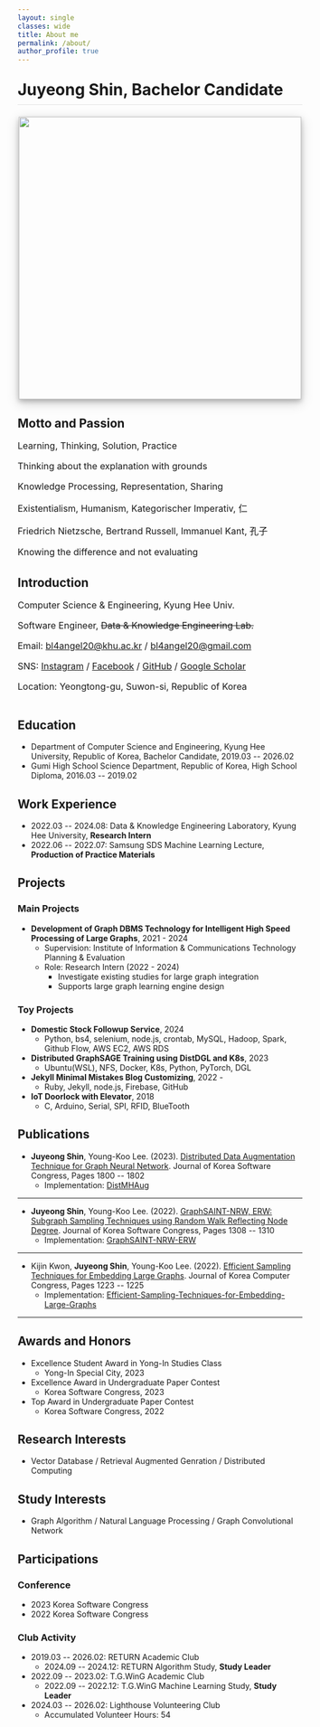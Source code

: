 ```yaml
---
layout: single
classes: wide
title: About me
permalink: /about/
author_profile: true
---
```


<html>
    <head>
        <style>
            .intro {
                display: flex;
                flex-direction: column;
            }
            .image-intro {
                margin: 0 auto 20px auto;
                text-align: center;
            }
            .text-intro {
                width: 100%;
            }
            h1.large_ {
                display: block;
            }
            h1.small_ {
                display: none;
            }
            img.large {
                display: none;
                width: 500px;
            }
            img.small {
                box-shadow: 0 4px 8px 0 rgba(0, 0, 0, 0.2), 0 6px 20px 0 rgba(0, 0, 0, 0.19);
                display: block;
                width: 500px;
            }
            .page__content p {
                margin-top: 0.1em;
                margin-bottom: 0.2em;
            }
            p {
                font-size: 16px;
            }
            @media (max-width: 767px) {
                h1.large_ {
                    display: none;
                }
                h1.small_ {
                    display: block;
                }
            }
            @media (min-width: 1125px) {
                .intro {
                    flex-direction: row;
                }
                .image-intro {
                    width: 433px;
                    margin-left: 20px;
                    margin-right: 20px;
                    margin-bottom: 0px;
                }
                .text-intro {
                    width: calc(100% - 370px);
                }
                h1.large_ {
                    display: block;
                }
                h1.small_ {
                    display: none;
                }
                img.large {
                    box-shadow: 0 4px 8px 0 rgba(0, 0, 0, 0.2), 0 6px 20px 0 rgba(0, 0, 0, 0.19);
                    display: block;
                    width: 450px;
                }
                img.small {
                    display: none;
                    width: 450px;
                }
                .page__content p {
                    margin-top: 0.2em;
                    margin-bottom: 0.4em;
                }
                p {
                    font-size: 20px;
                }
            }
        </style>
    </head>
    <body>
        <div style="margin-bottom: 1.5em; border-bottom: 1px solid rgba(0, 0, 0, 0.1)">
            <h1 class = "small_" style="margin-top: 1em; margin-bottom: 0.3em">Juyeong Shin,<br>Bachelor Candidate</h1>
            <h1 class = "large_" style="margin-top: 1em; margin-bottom: 0.3em">Juyeong Shin, Bachelor Candidate</h1>
        </div>
        <div class="intro">
            <div class="image-intro">
                <a href="../assets/images/hidden_image.jpg">
                    <img class="large" src="../assets/images/profile_image.jpg">
                    <img class="small" src="../assets/images/profile_image_small.jpg">
                </a>
            </div>
            <div class="text-intro">
                <h2 style="margin-top: 0.5em">Motto and Passion</h2>
                <p>Learning, Thinking, Solution, Practice</p>
                <p>Thinking about the explanation with grounds</p>
                <p>Knowledge Processing, Representation, Sharing</p>
                <p>Existentialism, Humanism, Kategorischer Imperativ, 仁</p>
                <p>Friedrich Nietzsche, Bertrand Russell, Immanuel Kant, 孔子</p>
                <p>Knowing the difference and not evaluating</p>
                <h2 style="margin-top: 1.5em">Introduction</h2>
                <p>Computer Science &amp; Engineering, Kyung Hee Univ.</p>
                <p>Software Engineer, <s>Data &amp; Knowledge Engineering Lab.</s></p>
                <p>Email: <a href="mailto:bl4angel20@khu.ac.kr">bl4angel20@khu.ac.kr</a> / <a href="mailto:bl4angel20@gmail.com">bl4angel20@gmail.com</a></p>
                <p>SNS: <a href="https://instagram.com/meong_ju0o0">Instagram</a> / <a href="https://facebook.com/meongju0o0">Facebook</a> / <a href="https://github.com/meongju0o0">GitHub</a> / <a href="https://scholar.google.com/citations?user=ND0oIHUAAAAJ&hl=ko">Google Scholar</a></p>
                <p>Location: Yeongtong-gu, Suwon-si, Republic of Korea</p>
            </div>
        </div>
    </body>
</html>

## Education
* Department of Computer Science and Engineering, Kyung Hee University, Republic of Korea, Bachelor Candidate, 2019.03 -- 2026.02
* Gumi High School Science Department, Republic of Korea, High School Diploma, 2016.03 -- 2019.02

## Work Experience
* 2022.03 -- 2024.08: Data & Knowledge Engineering Laboratory, Kyung Hee University, **Research Intern**
* 2022.06 -- 2022.07: Samsung SDS Machine Learning Lecture, **Production of Practice Materials**

## Projects
### Main Projects
- **Development of Graph DBMS Technology for Intelligent High Speed Processing of Large Graphs**, 2021 - 2024
    - Supervision: Institute of Information & Communications Technology Planning & Evaluation
    - Role: Research Intern (2022 - 2024)
        - Investigate existing studies for large graph integration
        - Supports large graph learning engine design

### Toy Projects
- **Domestic Stock Followup Service**, 2024
    - Python, bs4, selenium, node.js, crontab, MySQL, Hadoop, Spark, Github Flow, AWS EC2, AWS RDS
- **Distributed GraphSAGE Training using DistDGL and K8s**, 2023
    - Ubuntu(WSL), NFS, Docker, K8s, Python, PyTorch, DGL
- **Jekyll Minimal Mistakes Blog Customizing**, 2022 -
    - Ruby, Jekyll, node.js, Firebase, GitHub
- **IoT Doorlock with Elevator**, 2018
    - C, Arduino, Serial, SPI, RFID, BlueTooth

## Publications
* **Juyeong Shin**, Young-Koo Lee. (2023). [Distributed Data Augmentation Technique for Graph Neural Network](https://www.dbpia.co.kr/journal/articleDetail?nodeId=NODE11705601). Journal of Korea Software Congress, Pages 1800 -- 1802
    * Implementation: [DistMHAug](https://github.com/meongju0o0/DistMHAug)

---

* **Juyeong Shin**, Young-Koo Lee. (2022). [GraphSAINT-NRW, ERW: Subgraph Sampling Techniques using Random Walk Reflecting Node Degree](https://www.dbpia.co.kr/journal/articleDetail?nodeId=NODE11224420). Journal of Korea Software Congress, Pages 1308 -- 1310
    * Implementation: [GraphSAINT-NRW-ERW](https://github.com/meongju0o0/GraphSAINT-NRW-ERW)

---

* Kijin Kwon, **Juyeong Shin**, Young-Koo Lee. (2022). [Efficient Sampling Techniques for Embedding Large Graphs](https://www.dbpia.co.kr/journal/articleDetail?nodeId=NODE11113618). Journal of Korea Computer Congress, Pages 1223 -- 1225
    * Implementation: [Efficient-Sampling-Techniques-for-Embedding-Large-Graphs](https://github.com/meongju0o0/Efficient-Sampling-Techniques-for-Embedding-Large-Graphs)

---

## Awards and Honors
* Excellence Student Award in Yong-In Studies Class
    * Yong-In Special City, 2023
* Excellence Award in Undergraduate Paper Contest
    * Korea Software Congress, 2023
* Top Award in Undergraduate Paper Contest
    * Korea Software Congress, 2022

## Research Interests
* Vector Database / Retrieval Augmented Genration / Distributed Computing

## Study Interests
* Graph Algorithm / Natural Language Processing / Graph Convolutional Network

## Participations
### Conference
* 2023 Korea Software Congress
* 2022 Korea Software Congress

### Club Activity
* 2019.03 -- 2026.02: RETURN Academic Club
    * 2024.09 -- 2024.12: RETURN Algorithm Study, **Study Leader**
* 2022.09 -- 2023.02: T.G.WinG Academic Club
    * 2022.09 -- 2022.12: T.G.WinG Machine Learning Study, **Study Leader**
* 2024.03 -- 2026.02: Lighthouse Volunteering Club
    * Accumulated Volunteer Hours: 54